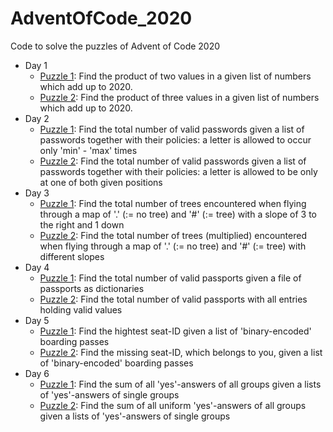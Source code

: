 # AdventOfCode_2020
Code to solve the puzzles of Advent of Code 2020  

- Day 1  
    - [Puzzle 1](https://adventofcode.com/2020/day/1): Find the product of two values in a given list of numbers which add up to 2020.  
    - [Puzzle 2](https://adventofcode.com/2020/day/1#part2): Find the product of three values in a given list of numbers which add up to 2020.  
- Day 2  
    - [Puzzle 1](https://adventofcode.com/2020/day/2): Find the total number of valid passwords given a list of passwords together with their policies: a letter is allowed to occur only 'min' - 'max' times  
    - [Puzzle 2](https://adventofcode.com/2020/day/2#part2): Find the total number of valid passwords given a list of passwords together with their policies: a letter is allowed to be only at one of both given positions  
- Day 3  
    - [Puzzle 1](https://adventofcode.com/2020/day/3): Find the total number of trees encountered when flying through a map of '.' (:= no tree) and '#' (:= tree) with a slope of 3 to the right and 1 down  
    - [Puzzle 2](https://adventofcode.com/2020/day/3#part2): Find the total number of trees (multiplied) encountered when flying through a map of '.' (:= no tree) and '#' (:= tree) with different slopes  
- Day 4  
    - [Puzzle 1](https://adventofcode.com/2020/day/4): Find the total number of valid passports given a file of passports as dictionaries  
    - [Puzzle 2](https://adventofcode.com/2020/day/4#part2): Find the total number of valid passports with all entries holding valid values    
- Day 5  
    - [Puzzle 1](https://adventofcode.com/2020/day/5): Find the hightest seat-ID given a list of 'binary-encoded' boarding passes  
    - [Puzzle 2](https://adventofcode.com/2020/day/5#part2): Find the missing seat-ID, which belongs to you, given a list of 'binary-encoded' boarding passes  
- Day 6  
    - [Puzzle 1](https://adventofcode.com/2020/day/6): Find the sum of all 'yes'-answers of all groups given a lists of 'yes'-answers of single groups  
    - [Puzzle 2](https://adventofcode.com/2020/day/6#part2): Find the sum of all uniform 'yes'-answers of all groups given a lists of 'yes'-answers of single groups  
